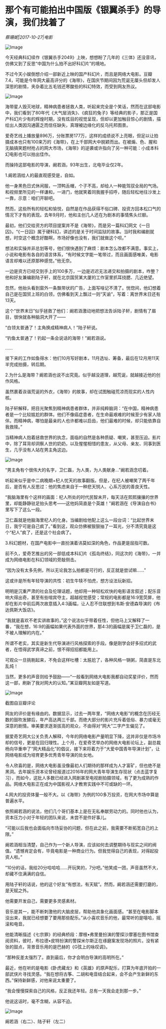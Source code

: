 # 那个有可能拍出中国版《银翼杀手》的导演，我们找着了

*蔡珊妮|2017-10-27|电影*

![Image](http://static.ylzbl.com/uploads/ueditor/php/upload/image/20171028/1509169044860689.jpeg)

今天经典科幻续作《银翼杀手2049》上映，想想盼了几年的《三体》还没音讯，仿佛又到了反思“中国为什么拍不出好科幻片”的境地。

不过今天小娱倒想介绍一部新近上映的国产科幻片，而且是网络大电影。豆瓣7.4，可能是今年网大最高评分的《海带》，在国庆节期间因为荒诞无厘头但却发人深思的剧情，夹杂着比五毛钱还寒酸些的科幻特效，而受到网友热议。

![Image](http://si1.go2yd.com/get-image/0HpRlOm2U6a)

海带星人毁灭地球，精神病患者拯救人类，听起来完全是个笑话，然而在这部电影中，我们看到了80年代《大气层消失》、《疯狂的兔子》等经典的影子，那正是国产科幻片少有的辉煌时期，没有炫目的视觉呈现，但却以更加触目惊心的剧情，描绘出人类因沟通匮乏而信任缺失，真理被边缘化的反乌托邦图景。

爱奇艺线上播放量896万，分账票房177万，这样的成绩说不上亮眼，但足以让拍摄成本也只有100来万的《海带》，在上千部网大中脱颖而出。在被煽、色、腥和无脑搞笑题材抢占的网大市场，《海带》的逆袭或许指向了另一种可能：小成本科幻电影也可以拍出佳作。

而操持这部电影的导演，阚若涵，93年出生，北电毕业仅2年。

1.阚若涵给人的最直观感受是，自如。

他一身黑色日式休闲服，一顶鸭舌帽，个子不高，却给人一种能驾驭全局的气场。和视频里所见的一样谦和，一进门，他就笑着同我握手招呼，随后轻松地往沙发上一靠，示意：咱们开聊吧。

然而，这些所有的轻松和愉悦，自然是在作品获得不俗口碑、投资方回本松口气的情况下才有的表现。去年9月时，他和主创几人还在为剧本的事情焦头烂额。

最初，他们交给资方的项目提案并不是《海带》，而是另一篇科幻网文《一日囚》。“《一日囚》属于硬科幻，讲述的是关于时间监狱的故事。当时我和编剧就想，时空这个概念好酷啊，市场好像也没有，我们就做这个呗。”

想法和实操并非总划等号，他们很快遇到了麻烦：剧本怎么改都不满意。事实上，小说和电影有各自的语言体系，“有时候文字能一笔带过，而且画面感唯美，电影语言却难以还原那种感觉。”他无奈。

一边是资方已经交到手上的100多万，一边是迟迟无法递交和拍摄的剧本，咋整？他和好友兼编剧陆子轩，就在北京国贸某大厦的工作室里抓耳挠腮、几近绝望。

忽然，他抬头看到窗外一条飘带状的广告，上面写啥记不清了。恍惚间，他幻想着自己是在国贸上班的白领，仿佛看到天上飘过一则“天谕”，写着：离世界末日还有13天。

这个“世界末日”似乎拯救了他们：阚若涵激动地把想法告诉陆子轩，剧情有了眉目，很快就各种脑洞大开了——

“白领太普通了！主角换成精神病人！”陆子轩说。

“钓鱼太普通了！钓起一条会说话的海带！”阚若涵说。

……

接下来的工作如鱼得水：他们10月写好剧本，11月选址、筹备，最后在12月用11天半完成拍摄，转后期。

2.为什么是海带？阚若涵也说不出究竟。似乎越没道理，越荒诞，就越接近他的创作风格。

虽然裹着诙谐荒诞的外衣，《海带》的故事，却在试图触碰荒凉而现实的人性内核。

陆子轩解释，把目光聚焦到精神病患者群体，并非纯粹脑洞：“在中国，精神病患者是一个比较尴尬的群体。他们不像癌症患者，在生命最艰难的时候至少有家人陪伴。而精神病，哪怕是最亲的人也许都难以启齿，他们最难的时候，却只能依靠自我救赎。”

当精神病人抱着拯救世界的执念，面临的自然是各种质疑、嘲笑，甚至压迫。影片中，除了耳背却洞察人世的奶奶，以及惺惺相惜的患友，从父母、亲友、同事到医生，几乎没有人站在男主角这边。

![Image](http://si1.go2yd.com/get-image/0HpRlLUuE3E)

“男主角有个很伟大的名字，卫仁磊，为人类，为人类献身…”阚若涵念叨着。

听起来似乎是中二病晚期+杞人忧天的故事翻版。但是，在杞人被嘲笑了两千年后，是否有人反思过：他的焦虑来自于一种悲天悯人、心系万民的善良天性。

“我脑海里有个这样的画面：杞人所处的时代民智未开，每天活在熙熙攘攘的世界里，却能静静驻足抬头思考——这他妈简直是个英雄！”阚若涵在《导演自白书》里写下了这么一段。

卫仁磊就是他脑海里杞人的化身。当编剧给他配上这么一段台词：“比起世界末日，我宁可是自己疯了。”看到这，观众仿佛被狠狠抽了一耳光，分不清究竟是这个“杞人”疯了，还是这个社会病了。

3.科幻题材，在国产电影中一直扮演着讳莫如深的角色，作品更是屈指可数。

前不久，爱奇艺推出的另一部低成本科幻片《孤岛终结》，同这次的《海带》，一并成为网络电影在科幻领域的旁敲侧击。

“因为没有太多先例，所以无论我怎么拍都是可行的，反正就是尝试嘛……”

这或许是所有年轻导演的共性：初生牛犊不怕虎，想方设法玩新招。

明明是沉重严肃的社会及伦理话题，他却用一种轻松欢快的电影语言叙述；配乐音响大得出奇，甚至有些喧宾夺主，超越视觉感受；常规的电影都是16:9宽荧屏，他却在影片中前后两次故意插入4:3画幅，让人忍不住联想到韦斯·安德森导演的《布达佩斯大饭店》。

“我就是喜欢不老实讲故事的，”这个说法似乎带着任性，但他马上又解释了一番，“我在想，16:9的画幅如果代表外面的世界，那4:3的画幅是属于卫仁磊的，是不被人理解的内在。”

所谓不老实，其实是新生代导演进行风格探索的手段。像是刚学会好多招式的武者，在悟得武学真谛之前，恨不得招招都能用上。

可观众一旦挑剔起来，不免会这样吐槽：太尴尬了，各种风格一锅粥，简直是东北乱炖！

当然，更多的声音则给予鼓励——“一般看到网络大电影我都自动奖星评价，然而这一部，刷新了我对网大的认知。”某豆瓣网友如是写道。

![Image](http://si1.go2yd.com/get-image/0HpRlPfvzo8)

截图自豆瓣评论

网友的评价是有缘由的。数据显示，过去一两年里，“网络大电影”的概念在历经无数的鼓吹发酵后，年产高达两三千部。而绝大部分的影片充斥着低俗、暴力或毫无深意的剧情。审美要求逐渐拔高的观众，不由得对“网大”二字产生偏见了。

据爱奇艺网大公关负责人解释，今年的网络电影产量明显下降，这并非仅是市场冷却的信号，更是在回归理性。上个月，在爱奇艺举办的网络大电影论坛上，副总裁杨向华重申了“网大精品化”的倡议，接下来将着力于“大爱中国青年导演计划”，让网络电影成为培育更多优秀青年导演的处女地。

令人欣喜的是，网络大电影虽没像最初人们期待的那样成为人才富矿，但也绝不是黑洞。去年娱乐资本论曾经报道过2016年的网大青年导演生存现状（点击蓝字复习），而如今，这批人多数已经进入网剧甚至电视剧拍摄领域，有了更为成熟的作品。网络大电影正在成为中国影视人才教育实践中不可或缺的一环。

4.网大的投资体量一般不大。以《海带》为例的100多万投资，在网大市场中算是普遍水平。

依照阚若涵的说法，他们几个哥们基本上是在无私奉献劳动力的。同时他也认为，资本压力小对于年轻的团队来说，未尝不是件好事儿。

“可能以后我也会面临向市场妥协的问题，但在此之前，我需要不断拓宽自己的上限。”

阚若涵相当清楚，自己作为一个新人导演，应该如何去调整期待与现实之间的阀值。“遗憾肯定会有，毕竟电影是一种商业行为。但我觉得自己的表现，对得起投资人啦。”

“10分的话，我给20分哈哈哈……开玩笑的，7分吧。”他笑成一团，声音虽然不大，却藏不住满满的自信。

用陆子轩的话说，他的这个好友“有想法，有天赋”。然而，阚若涵还需要打磨的，是天赋之外。

他需要开发自己，需要更多灵感素材。

音乐是其一，能不断刺激他的大脑皮层，帮助他具象化画面感。“甚至在电影脚本没出来，我就已经想要了要用那些配乐。”从小喜欢音乐的他，最常听的是嘻哈，摇滚和电音。

他能清晰描述《七宗罪》的经典桥段：摩根•弗里曼扮演的警探沙摩塞在图书馆查阅资料，彼时，布拉德•皮特扮演的警探米尔斯正在琢磨案发现场的照片。没有紧张的鼓点，背景音乐用的是巴赫的《G弦上的咏叹调》。

“那种反差太强烈了。直到最后，你才会明白导演的高明所在。”

最近，他在听的是电影《卧虎藏龙》和《英雄》的原声配乐，打算为年底开拍的一部武侠片寻找灵感。“我在想将古筝、二胡和电音结合起来，会不会产生新鲜的东西。”保持新鲜感，对他来说太重要了。

“我会慢慢探索自己的风格，反正我还年轻。总有一天我会走到那一步。”

他说这话时，毫不含糊，从容不迫。

![Image](http://si1.go2yd.com/get-image/0HpRlNE4KCe)

阚若涵（右二）、陆子轩（左二）


